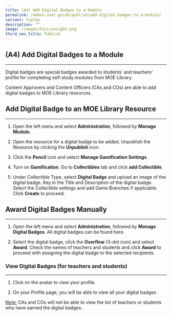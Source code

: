 ```yaml
---
title: (A4) Add Digital Badges to a Module
permalink: /admin-user-guide/publish/add-digital-badges-to-a-module/
variant: tiptap
description: ""
image: /images/FaviconLight.png
third_nav_title: Publish
---
```

<h2>(A4) Add Digital Badges to a Module</h2>
<hr>
<p>Digital badges are special badges awarded to students’ and teachers’ profile
for completing self-study modules from MOE Library.</p>
<p>Content Approvers and Content Officers (CAs and COs) are able to add digital
badges to MOE Library resources.</p>
<h2>Add Digital Badge to an MOE Library Resource</h2>
<hr>
<ol data-tight="true" class="tight">
<li>
<p>Open the left menu and select <strong>Administration</strong>, followed
by <strong>Manage Module.</strong>
</p>
</li>
<li>
<p>Open the resource for a digital badge to be added. Unpublish the Resource
by clicking the&nbsp;<strong>Unpublish</strong>&nbsp;icon.</p>
</li>
<li>
<p>Click the&nbsp;<strong>Pencil</strong>&nbsp;icon and select <strong>Manage Gamification Settings</strong>.</p>
</li>
<li>
<p>Turn on <strong>Gamification</strong>. Go to <strong>Collectibles</strong> tab
and click <strong>add Collectible</strong>.</p>
</li>
<li>
<p>Under Collectible Type, select <strong>Digital Badge</strong> and upload
an image of the digital badge. Key in the Title and Description of the
digital badge. Select the Collectible settings and add Game Branches if
applicable. Click <strong>Create</strong> to proceed.</p>
</li>
</ol>
<h2>Award Digital Badges Manually</h2>
<hr>
<ol data-tight="true" class="tight">
<li>
<p>Open the left menu and select <strong>Administration</strong>, followed
by <strong>Manage Digital Badges</strong>. All digital badges can be found
here.</p>
</li>
<li>
<p>Select the digital badge, click the <strong>Overflow</strong> (3-dot icon)
and select <strong>Award</strong>. Check the names of teachers and students
and click <strong>Award</strong> to proceed with assigning the digital badge
to the selected recipients.</p>
</li>
</ol>
<h3>View Digital Badges (for teachers and students)</h3>
<hr>
<ol data-tight="true" class="tight">
<li>
<p>Click on the avatar to view your profile.</p>
</li>
<li>
<p>On your Profile page, you will be able to view all your digital badges.</p>
</li>
</ol>
<p><u>Note:</u> CAs and COs will not be able to view the list of teachers
or students who have earned the digital badges.</p>
<p></p>